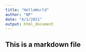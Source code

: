 ```yaml
---
title: "HelloWorld"
author: "NP"
date: "4/1/2021"
output: html_document
---
```


## This is a markdown file